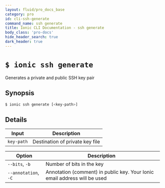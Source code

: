 ```yaml
---
layout: fluid/pro_docs_base
category: pro
id: cli-ssh-generate
command_name: ssh generate
title: Ionic CLI Documentation - ssh generate
body_class: 'pro-docs'
hide_header_search: true
dark_header: true
---
```


# `$ ionic ssh generate`
Generates a private and public SSH key pair
## Synopsis

```bash
$ ionic ssh generate [<key-path>]
```
  
## Details


Input | Description
----- | ----------
`key-path` | Destination of private key file


Option | Description
------ | ----------
`--bits`, `-b` | Number of bits in the key
`--annotation`, `-C` | Annotation (comment) in public key. Your Ionic email address will be used
